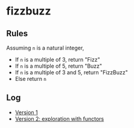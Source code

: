 # fizzbuzz

## Rules

Assuming `n` is a natural integer,

- If `n` is a multiple of 3, return "Fizz"
- If `n` is a multiple of 5, return "Buzz"
- If `n` is a multiple of 3 and 5, return "FizzBuzz"
- Else return `n`

## Log

- [Version 1](https://github.com/mathieueveillard/fizzbuzz-js/tree/8e2f5b619884f8efdb4c9094720e6571ba9837bb)
- [Version 2: exploration with functors](https://github.com/mathieueveillard/fizzbuzz-js/tree/c5148780a6fc44f33f3547b8ed0f37f7c8ee6db2)
